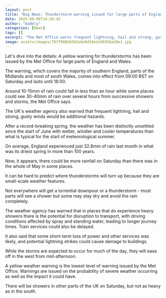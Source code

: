```yaml
---
layout: post
title: "Big News: Thunderstorm warning issued for large parts of England and Wales"
date: 2025-06-06T14:26:42
author: "badely"
categories: [News]
tags: []
excerpt: "The Met Office warns frequent lightning, hail and strong, gusty winds will be additional hazards."
image: assets/images/787f988dd3b2a6e9d1be2e99356a29e1.jpg
---
```


Let's dive into the details: A yellow warning for thunderstorms has been issued by the Met Office for large parts of England and Wales.

The warning, which covers the majority of southern England, parts of the Midlands and most of south Wales, comes into effect from 09:00 BST on Saturday and lasts until 18:00. 

Around 10-15mm of rain could fall in less than an hour while some places could see 30-40mm of rain over several hours from successive showers and storms, the Met Office says.

The UK's weather agency also warned that frequent lightning, hail and strong, gusty winds would be additional hazards.

After a record-breaking spring, the weather has been distinctly unsettled since the start of June with wetter, windier and cooler temperatures than what is typical for the start of meteorological summer.

On average, England experienced just 32.8mm of rain last month in what was its driest spring in more than 100 years.

Now, it appears, there could be more rainfall on Saturday than there was in the whole of May in some places.

It can be hard to predict where thunderstorms will turn up because they are small-scale weather features. 

Not everywhere will get a torrential downpour or a thunderstorm - most parts will see a shower but some may stay dry and avoid the rain completely.

The weather agency has warned that in places that do experience heavy showers there is the potential for disruption to transport, with driving conditions affected by spray and standing water, leading to longer journey times. Train services could also be delayed.

It also said that some short-term loss of power and other services was likely, and potential lightning strikes could cause damage to buildings.

While the storms are expected to occur for much of the day, they will ease off in the west from mid-afternoon.

A yellow weather warning is the lowest level of warning issued by the Met Office. Warnings are issued on the probability of severe weather occurring as well as the impact it could have.

There will be showers in other parts of the UK on Saturday, but not as heavy as in the south.

